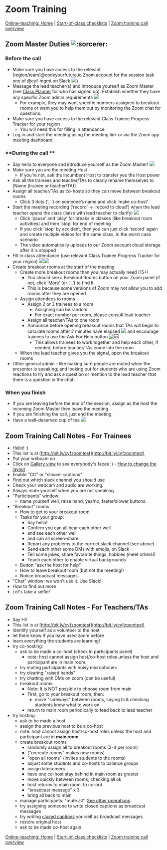 # Zoom Training

[Online-teaching: Home](online-teaching.md) | [Start-of-class checklists](online-start-of-class-checklists.md) | [Zoom training call overview](https://github.com/CodeYourFuture/DocsV2/tree/e9aebc0f2d97ba4e65a510fcf287c1d11f6ee70d/organisation/zoom-training-call-overview/README.md)

## **Zoom Master Duties **![:sorcerer:](https://lh3.googleusercontent.com/5jzhWCccJK2siFVsoIhDfMdzlfocU5T7HrBxBiKSDqQbyeaoZ285OmxgsWA8FPMPkW5ccctIsGvNaYvvl67ELbpboqKwnw8PrsomPFjguwX359G-fZkkR\_3BzFfQ4-sOw_RVR6up)****

### **Before the call**

* Make sure you have access to the relevant \[region/team]@codeyourfuture.io Zoom account for the session (ask one of @cyf-mgmt on Slack ![](https://lh5.googleusercontent.com/v_muMtKRnhYOUSxa33hqIRcZ3hfjiShV90oGJy01wMKW8gdoQOMPUpJz77V5pfDRJHTYml4mr44nHu4ZLCrL42vReEGHj8ILEdMqApc\_1o6SxmfvZRT\_\_JO3Uj6Qe9xW8Rysuyjq))
* Message the lead teacher(s) and introduce yourself as Zoom Master (see [Class Planner](http://classplanner.codeyourfuture.io) for who has signed up). Establish whether they have any specific Zoom admin requirements ![](https://lh4.googleusercontent.com/iQ8qCWk50e_vWaXcau1fg24HmM4RdJ8UlQv3NVSDRXmKgBQAeYdbdipezMa3C6eVD5wgABPk4GDAQFw5waqkFQC3\_YUuReFTsR0kf4WEN1JEETZ72gxh2gJMa5t8gbX7pmBD0Vli)
  * For example, they may want specific numbers assigned to breakout rooms or want you to help them out by monitoring the Zoom chat for questions.
* Make sure you have access to the relevant Class Trainee Progress Tracker for your region
  * You will need this for filling in attendance
* Log in and start the meeting using the meeting link or via the Zoom app meeting dashboard 

### **During the call **

* Say hello to everyone and introduce yourself as the Zoom Master! ![](https://lh4.googleusercontent.com/LLw6QydO93UU8VYUglcVuardPpG36Lv_UwL9n_pYHS1DYZUdT9ec0AFM5ajIsYy5aqDPnAoaHeAW1MizL9FXu1FuCCC-Us1TBg43UjJo9NGMafs03a_XtuZNvsgqLVLaaXiumVVi)
* Make sure you are the meeting Host
  * If you’re not, ask the incumbent Host to transfer you the Host power
* Ask all the trainees and teacher/TAs to clearly rename themselves to \[Name (trainee or teacher/TA)]
* Assign all teacher/TAs as co-hosts so they can move between breakout rooms
  * Click 3 dots (‘...’) on someone’s name and click ‘make co-host’
* Start the meeting recording (‘record’ -> ‘record to cloud’) when the lead teacher opens the class (liaise with lead teacher to clarify) ![](https://lh5.googleusercontent.com/q0WdqcV1mGm7heH3BrEjxQJGMYYx3qhx1TAFvyNoxK7WTtAJ-Q5-jroRxt8b0\_eBDsqoOGGO5nSuQH3OpSlTXdDrvDxjO-Gbxux8J38bkzZst5f5Ar1gii4ENjBNYfusGQn8QFXY)
  * Click ‘pause’ and ‘play’ for breaks in classes (like breakout room activities) and then ‘stop’ for end of meeting
  * If you click ‘stop’ by accident, then you can just click ‘record’ again and create multiple videos for the same class, in the worst case scenario
  * The video automatically uploads to our Zoom account cloud storage after it is stopped
* Fill in class attendance (use relevant Class Trainee Progress Tracker for your region) ![](https://lh6.googleusercontent.com/t8Nrg-oUVEZOk2wTap0rMH9rMhJhBZc-A_ybyuHJ4qUXiN_GW6DfmbdrwTMt1x0C_SllZ0rrPnj4Txn6kX9-QMiYgzFkHZPJFRQD2wTPbh7wNIqoZ4rUo7iyhuN15ORvVo_bu_JT)![](https://lh3.googleusercontent.com/-QIrlZbbnEbn_S19mYA\_7YpZcg69SqJzmZlMlN1t_bqjox6u0JjX8v8EXvC7Aif5f\_6vj5KgWEiBVoE0wMjzqrEyVM-KQky2ZKjnUvf0T0J\_1heJYpPKzuLgTvO_jxWfDJas4YS2)
* Create breakout rooms at the start of the meeting 
  * Create more breakout rooms than you may actually need (15+)
    * You should see a Breakout Rooms button on your Zoom panel (if not, click ‘More’ (or ‘...’) to find it
    * This is because some versions of Zoom may not allow you to add rooms after they are opened
  * Assign attendees to rooms
    * Assign 2 or 3 trainees to a room
      * Assigning can be random
      * For exact number per room, please consult lead teacher
    * Assign all teacher/TAs to one room
    * Announce before opening breakout rooms that TAs will begin to circulate rooms after 2 minutes have elapsed ![](https://lh4.googleusercontent.com/MAdZAjmQ2pkmPzkJYXZlH0XZXU_ehQAGC6QykrOzq_OOH0HQAgDa2d99b8ZhEyFvUkB7SGCyIt9-MEzYPL539XrJ_ydwPhqGrgxkZZMv1990YHL8AehjH63DpMyoUIY4eSaSgu35) and encourage trainees to use the Ask For Help button ![:sos:](https://lh4.googleusercontent.com/DogsOSSn4hEY4dfDaCmv00OUosDKiyo-g_QE3fZ-lCFOkKZmTGCV7ewOGs6Js0vSRFY-7IJM96OVVvwoYzYtWGfy6EInF7B9mbRWa_RDrk8BXe0Y84QvoL7aKfLow4izZlcWgf6w)
      * This allows trainees to work together and help each other, if needed, before teacher/TAs come into the room
  * When the lead teacher gives you the signal, open the breakout rooms
* Other general admin - like making sure people are muted when the presenter is speaking; and looking out for students who are using Zoom reactions to try and ask a question or mention to the lead teacher that there is a question in the chat!

### **When you finish**

* If you are leaving before the end of the session, assign as the host the incoming Zoom Master then leave the meeting
* If you are finishing the call, just end the meeting.
* Have a well-deserved cup of tea ![](https://lh6.googleusercontent.com/n62s8e7rkHLB74m6LHc6zNdhb-RRNnw5LneJdp7ECdcq_driIvhXLCZEgyj1Uk4iZTRYXLoR2huJLKnXK42nMhxA5\_10igGC3gjzcmd7nZ5fhfWOcLSxdL4BUyDU06sZgyVXC9Lm)

## Zoom Training Call Notes - For Trainees

* Hello! :)
* This list is at [http://bit.ly/cyfzoomtest](http://bit.ly/cyfzoomtest)
* Put your webcam on
* Click on [Gallery view](https://support.zoom.us/hc/en-us/articles/360000005883-Displaying-participants-in-gallery-view) to see everybody's faces :) - [How to change the layout](https://support.zoom.us/hc/en-us/articles/201362323-How-Do-I-Change-The-Video-Layout-)
* Enable "CC" or "closed-captions"
* Find out which slack channel you should use
* Check your webcam and audio are working.
* Always mute yourself when you are not speaking
* "Participants" window:
  * name yourself well, raise hand, yes/no, faster/slower buttons.
* "Breakout" rooms
  * How to get to your breakout room
  * Tasks for your group:
    * Say hello!
    * Confirm you can all hear each other well
    * and see each other well
    * and can all screen-share
    * Report any problems to the correct slack channel (see above)
    * Send each other some DMs with emojis, on Slack
    * Tell some jokes, share favourite things, hobbies (meet others!)
    * Teach each other to enable virtual backgrounds
  * Button "ask the host for help"
  * How to leave breakout room (but not the meeting!)
  * Notice broadcast messages
* "Chat" window: we won't use it. Use Slack!
* How to find out more
* Let's take a selfie!

## Zoom Training Call Notes - For Teachers/TAs

* Say Hi!
* This list is at [http://bit.ly/cyfzoomtest](http://bit.ly/cyfzoomtest)
* Identify yourself as a volunteer to the host
* let them know if you have used zoom before
* learn everything the students are learning!
* try co-hosting:
  * ask to be made a co-host (check in participants panel)
    * note: host cannot assign host/co-host roles unless the host and participant are in main room.
  * try muting participants with noisy microphones
  * try clearing "raised hands"
  * try chatting with DMs on zoom (can be useful)
  * breakout rooms:
    * Note: It is NOT possible to choose room from main
    * First, go to your breakout room, then:
      * move "sideways" between rooms, saying hi & checking students know what to work on
    * return to main room periodically to feed back to lead teacher
* try hosting:
  * ask to be made a host
  * assign the previous host to be a co-host
  * note: host cannot assign host/co-host roles unless the host and participant are in **main room**.
  * create breakout rooms
    * randomly assign all to breakout rooms (3-4 per room)
    * ("recreate rooms" makes new rooms)
    * "open all rooms" (invites students to the rooms)
    * adjust some students and co-hosts to balance groups
    * assign latecomers
    * have one co-host stay behind in main room as greeter
    * move quickly between rooms, checking all ok
    * host returns to main room, to co-ord
    * "broadcast message" x 3
    * bring all back to main
  * manage participants: "mute all". [See other operations](https://support.zoom.us/hc/en-us/articles/115005759423-Managing-participants-in-a-meeting)
  * try assigning someone to write closed captions as broadcast messages
  * try writing [closed captions](https://support.zoom.us/hc/en-us/articles/207279736-Getting-Started-with-Closed-Captioning) yourself as broadcast messages
  * restore original host
  * ask to be made co-host again

[Online-teaching: Home](online-teaching.md) | [Start-of-class checklists](online-start-of-class-checklists.md) | [Zoom training call overview](https://github.com/CodeYourFuture/DocsV2/tree/e9aebc0f2d97ba4e65a510fcf287c1d11f6ee70d/organisation/zoom-training-call-overview/README.md)
